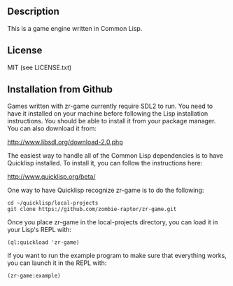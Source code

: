 Description
-----------

This is a game engine written in Common Lisp.

License
-------

MIT (see LICENSE.txt)

Installation from Github
------------------------

Games written with zr-game currently require SDL2 to run. You need to
have it installed on your machine before following the Lisp
installation instructions. You should be able to install it from your
package manager. You can also download it from:

  http://www.libsdl.org/download-2.0.php

The easiest way to handle all of the Common Lisp dependencies is to
have Quicklisp installed. To install it, you can follow the
instructions here:

  http://www.quicklisp.org/beta/

One way to have Quicklisp recognize zr-game is to do the following:

    cd ~/quicklisp/local-projects
    git clone https://github.com/zombie-raptor/zr-game.git

Once you place zr-game in the local-projects directory, you can load
it in your Lisp's REPL with:

    (ql:quickload 'zr-game)

If you want to run the example program to make sure that everything
works, you can launch it in the REPL with:

    (zr-game:example)
